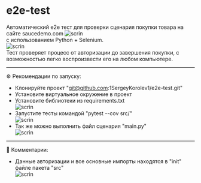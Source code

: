 # e2e-test
Автоматический e2e тест для проверки сценария покупки товара на сайте saucedemo.com 
![scrin](https://sun9-51.userapi.com/impg/aY-WL-u--Db--PBkki3n3z1b0UK2JopLigTO4A/uqATEzfXRTg.jpg?size=1193x842&quality=96&sign=91a0e20d42a231a7a20fff3acd4c9243&type=album)  
с использованием Python + Selenium.  
 ![scrin](https://selenium-python.com/wp-content/uploads/2017/11/cropped-logo-mini.png)  
Тест проверяет процесс от авторизации до завершения покупки, с возможностью легко воспроизвести его на любом компьютере.
___
⚙️ Рекомендации по запуску:

- Клонируйте проект "git@github.com:1SergeyKorolev1/e2e-test.git"
- Установите виртуальное окружение в проект
- Установите библиотеки из requirements.txt  
  ![scrin](https://sun9-32.userapi.com/impg/WP20GpEm1HD0PIxJqeP3DYCG9dL5bMK6ET8_Hw/q8eaDlkOQzY.jpg?size=211x108&quality=96&sign=20bb09006341470b9ba888093b7f2eb2&type=album)
- Запустите тесты командой "pytest --cov src/"  
  ![scrin](https://sun9-50.userapi.com/impg/-eix0-OxNbM1f2tF7G7-k-QPcKbWTan7J8hEgw/KHu5hC8JB0M.jpg?size=560x334&quality=96&sign=dd5bc6b78394951e1f0ff42f708c6984&type=album)
- Так же можно выполнить файл сценария "main.py"  
  ![scrin](https://sun9-66.userapi.com/impg/quEwAV6pJiGccKQF22vTmiu9Lz5nenNy6OsOnA/dO6XjaxVbUc.jpg?size=363x541&quality=96&sign=d7febfba3bdfcc7703c917b3baf325a0&type=album)
___
💬 Комментарии:

- Данные авторизации и все основные импорты находятся в "init" файле пакета "src"  
  ![scrin](https://sun9-50.userapi.com/impg/qFeXIe-eLMFSS1KgHMwaWTIZRAhABaT5JVGNtg/pwQEZbf9ZKU.jpg?size=788x528&quality=96&sign=168cebafbf80369427be14e3d264850c&type=album)
